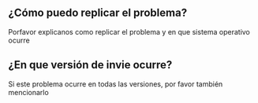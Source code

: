 ## ¿Cómo puedo replicar el problema?
Porfavor explicanos como replicar el problema y en que sistema operativo ocurre
## ¿En que versión de invie ocurre?
Si este problema ocurre en todas las versiones, por favor también mencionarlo
